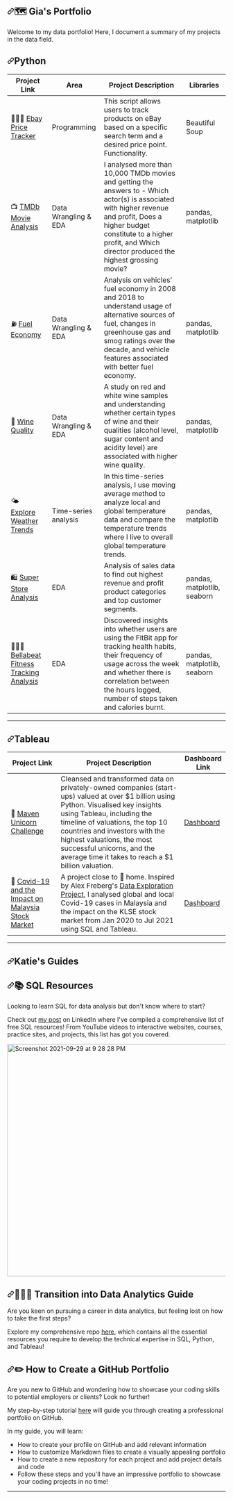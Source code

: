 <article class="markdown-body entry-content container-lg" itemprop="text"><h1 tabindex="-1" dir="auto"><a id="user-content--katies-portfolio" class="anchor" aria-hidden="true" tabindex="-1" href="#-katies-portfolio"><svg class="octicon octicon-link" viewBox="0 0 16 16" version="1.1" width="16" height="16" aria-hidden="true"><path d="m7.775 3.275 1.25-1.25a3.5 3.5 0 1 1 4.95 4.95l-2.5 2.5a3.5 3.5 0 0 1-4.95 0 .751.751 0 0 1 .018-1.042.751.751 0 0 1 1.042-.018 1.998 1.998 0 0 0 2.83 0l2.5-2.5a2.002 2.002 0 0 0-2.83-2.83l-1.25 1.25a.751.751 0 0 1-1.042-.018.751.751 0 0 1-.018-1.042Zm-4.69 9.64a1.998 1.998 0 0 0 2.83 0l1.25-1.25a.751.751 0 0 1 1.042.018.751.751 0 0 1 .018 1.042l-1.25 1.25a3.5 3.5 0 1 1-4.95-4.95l2.5-2.5a3.5 3.5 0 0 1 4.95 0 .751.751 0 0 1-.018 1.042.751.751 0 0 1-1.042.018 1.998 1.998 0 0 0-2.83 0l-2.5 2.5a1.998 1.998 0 0 0 0 2.83Z"></path></svg></a>🗺 Gia's Portfolio</h1>
<p dir="auto">Welcome to my data portfolio! Here, I document a summary of my projects in the data field.</p>



<h1 tabindex="-1" dir="auto"><a id="user-content-python" class="anchor" aria-hidden="true" tabindex="-1" href="#Programs"><svg class="octicon octicon-link" viewBox="0 0 16 16" version="1.1" width="16" height="16" aria-hidden="true"><path d="m7.775 3.275 1.25-1.25a3.5 3.5 0 1 1 4.95 4.95l-2.5 2.5a3.5 3.5 0 0 1-4.95 0 .751.751 0 0 1 .018-1.042.751.751 0 0 1 1.042-.018 1.998 1.998 0 0 0 2.83 0l2.5-2.5a2.002 2.002 0 0 0-2.83-2.83l-1.25 1.25a.751.751 0 0 1-1.042-.018.751.751 0 0 1-.018-1.042Zm-4.69 9.64a1.998 1.998 0 0 0 2.83 0l1.25-1.25a.751.751 0 0 1 1.042.018.751.751 0 0 1 .018 1.042l-1.25 1.25a3.5 3.5 0 1 1-4.95-4.95l2.5-2.5a3.5 3.5 0 0 1 4.95 0 .751.751 0 0 1-.018 1.042.751.751 0 0 1-1.042.018 1.998 1.998 0 0 0-2.83 0l-2.5 2.5a1.998 1.998 0 0 0 0 2.83Z"></path></svg></a>Python</h1>
<table>
<thead>
<tr>
<th>Project Link</th>
<th>Area</th>
<th>Project Description</th>
<th>Libraries</th>
</tr>
</thead>
<tbody>
<tr>
<td>👩🏻‍💻 <a href="https://github.com/gianicoleb/Ebay_Price_Tracker">Ebay Price Tracker</a></td>
<td>Programming</td>
<td>This script allows users to track products on eBay based on a specific search term and a desired price point. Functionality.</td>
<td>Beautiful Soup</td>
</tr>
<tr>
<td>📺 <a href="https://github.com/katiehuangx/Udacity-Data-Analyst-Nanodegree/blob/main/Project%202%20-%20TMDB%20Movie%20Analysis.ipynb">TMDb Movie Analysis</a></td>
<td>Data Wrangling &amp; EDA</td>
<td>I analysed more than 10,000 TMDb movies and getting the answers to - Which actor(s) is associated with higher revenue and profit, Does a higher budget constitute to a higher profit, and Which director produced the highest grossing movie?</td>
<td>pandas, matplotlib</td>
</tr>
<tr>
<td>⛽️ <a href="https://github.com/katiehuangx/Udacity-Data-Analyst-Nanodegree/blob/main/Case%20Study%202%20-%20Fuel%20Economy.ipynb">Fuel Economy</a></td>
<td>Data Wrangling &amp; EDA</td>
<td>Analysis on vehicles’ fuel economy in 2008 and 2018 to understand usage of alternative sources of fuel, changes in greenhouse gas and smog ratings over the decade, and vehicle features associated with better fuel economy.</td>
<td>pandas, matplotlib</td>
</tr>
<tr>
<td>🍷 <a href="https://github.com/katiehuangx/Udacity-Data-Analyst-Nanodegree/blob/main/Case%20Study%201%20-%20Analysing%20Wine%20Quality.ipynb">Wine Quality</a></td>
<td>Data Wrangling &amp; EDA</td>
<td>A study on red and white wine samples and understanding whether certain types of wine and their qualities (alcohol level, sugar content and acidity level) are associated with higher wine quality.</td>
<td>pandas, matplotlib</td>
</tr>
<tr>
<td>🌤 <a href="https://github.com/katiehuangx/Udacity-Data-Analyst-Nanodegree/blob/main/Project%201%20-%20Explore%20Weather%20Trends.ipynb">Explore Weather Trends</a></td>
<td>Time-series analysis</td>
<td>In this time-series analysis, I use moving average method to analyze local and global temperature data and compare the temperature trends where I live to overall global temperature trends.</td>
<td>pandas, matplotlib</td>
</tr>
<tr>
<td>🛍 <a href="https://github.com/katiehuangx/Super-Store-Analysis/blob/main/Super_Store_Analysis.ipynb">Super Store Analysis</a></td>
<td>EDA</td>
<td>Analysis of sales data to find out highest revenue and profit product categories and top customer segments.</td>
<td>pandas, matplotlib, seaborn</td>
</tr>
<tr>
<td>🏃🏻‍♀️ <a href="https://github.com/katiehuangx/Google-Data-Analytics-Capstone/blob/main/bellabeat-data-analysis.ipynb">Bellabeat Fitness Tracking Analysis</a></td>
<td>EDA</td>
<td>Discovered insights into whether users are using the FitBit app for tracking health habits, their frequency of usage across the week and whether there is correlation between the hours logged, number of steps taken and calories burnt.</td>
<td>pandas, matplotlib, seaborn</td>
</tr>
</tbody>
</table>
<hr>
<h1 tabindex="-1" dir="auto"><a id="user-content-tableau" class="anchor" aria-hidden="true" tabindex="-1" href="#tableau"><svg class="octicon octicon-link" viewBox="0 0 16 16" version="1.1" width="16" height="16" aria-hidden="true"><path d="m7.775 3.275 1.25-1.25a3.5 3.5 0 1 1 4.95 4.95l-2.5 2.5a3.5 3.5 0 0 1-4.95 0 .751.751 0 0 1 .018-1.042.751.751 0 0 1 1.042-.018 1.998 1.998 0 0 0 2.83 0l2.5-2.5a2.002 2.002 0 0 0-2.83-2.83l-1.25 1.25a.751.751 0 0 1-1.042-.018.751.751 0 0 1-.018-1.042Zm-4.69 9.64a1.998 1.998 0 0 0 2.83 0l1.25-1.25a.751.751 0 0 1 1.042.018.751.751 0 0 1 .018 1.042l-1.25 1.25a3.5 3.5 0 1 1-4.95-4.95l2.5-2.5a3.5 3.5 0 0 1 4.95 0 .751.751 0 0 1-.018 1.042.751.751 0 0 1-1.042.018 1.998 1.998 0 0 0-2.83 0l-2.5 2.5a1.998 1.998 0 0 0 0 2.83Z"></path></svg></a>Tableau</h1>
<table>
<thead>
<tr>
<th>Project Link</th>
<th>Project Description</th>
<th>Dashboard Link</th>
</tr>
</thead>
<tbody>
<tr>
<td>🦄 <a href="https://github.com/katiehuangx/Maven-Unicorn-Challenge">Maven Unicorn Challenge</a></td>
<td>Cleansed and transformed data on privately-owned companies (start-ups) valued at over $1 billion using Python. Visualised key insights using Tableau, including the timeline of valuations, the top 10 countries and investors with the highest valuations, the most successful unicorns, and the average time it takes to reach a $1 billion valuation.</td>
<td><a href="https://public.tableau.com/app/profile/katie.huang/viz/UnicornCompanies_16502745371460/Unicorns?publish=yes" rel="nofollow">Dashboard</a></td>
</tr>
<tr>
<td>🦠 <a href="https://github.com/katiehuangx/Covid-19-and-Impact-on-Malaysia-stock-market">Covid-19 and the Impact on Malaysia Stock Market</a></td>
<td>A project close to 🏡 home. Inspired by Alex Freberg's <a href="https://www.youtube.com/watch?v=qfyynHBFOsM&amp;list=PLUaB-1hjhk8H48Pj32z4GZgGWyylqv85f&amp;index=1" rel="nofollow">Data Exploration Project</a>, I analysed global and local Covid-19 cases in Malaysia and the impact on the KLSE stock market from Jan 2020 to Jul 2021 using SQL and Tableau.</td>
<td><a href="https://public.tableau.com/app/profile/katie.huang/viz/Covid-19anditsimpactonKLSEIndexPriceinMalaysia/Dashboard1" rel="nofollow">Dashboard</a></td>
</tr>
</tbody>
</table>
<hr>
<h1 tabindex="-1" dir="auto"><a id="user-content-katies-guides" class="anchor" aria-hidden="true" tabindex="-1" href="#katies-guides"><svg class="octicon octicon-link" viewBox="0 0 16 16" version="1.1" width="16" height="16" aria-hidden="true"><path d="m7.775 3.275 1.25-1.25a3.5 3.5 0 1 1 4.95 4.95l-2.5 2.5a3.5 3.5 0 0 1-4.95 0 .751.751 0 0 1 .018-1.042.751.751 0 0 1 1.042-.018 1.998 1.998 0 0 0 2.83 0l2.5-2.5a2.002 2.002 0 0 0-2.83-2.83l-1.25 1.25a.751.751 0 0 1-1.042-.018.751.751 0 0 1-.018-1.042Zm-4.69 9.64a1.998 1.998 0 0 0 2.83 0l1.25-1.25a.751.751 0 0 1 1.042.018.751.751 0 0 1 .018 1.042l-1.25 1.25a3.5 3.5 0 1 1-4.95-4.95l2.5-2.5a3.5 3.5 0 0 1 4.95 0 .751.751 0 0 1-.018 1.042.751.751 0 0 1-1.042.018 1.998 1.998 0 0 0-2.83 0l-2.5 2.5a1.998 1.998 0 0 0 0 2.83Z"></path></svg></a>Katie's Guides</h1>
<h2 tabindex="-1" dir="auto"><a id="user-content--sql-resources" class="anchor" aria-hidden="true" tabindex="-1" href="#-sql-resources"><svg class="octicon octicon-link" viewBox="0 0 16 16" version="1.1" width="16" height="16" aria-hidden="true"><path d="m7.775 3.275 1.25-1.25a3.5 3.5 0 1 1 4.95 4.95l-2.5 2.5a3.5 3.5 0 0 1-4.95 0 .751.751 0 0 1 .018-1.042.751.751 0 0 1 1.042-.018 1.998 1.998 0 0 0 2.83 0l2.5-2.5a2.002 2.002 0 0 0-2.83-2.83l-1.25 1.25a.751.751 0 0 1-1.042-.018.751.751 0 0 1-.018-1.042Zm-4.69 9.64a1.998 1.998 0 0 0 2.83 0l1.25-1.25a.751.751 0 0 1 1.042.018.751.751 0 0 1 .018 1.042l-1.25 1.25a3.5 3.5 0 1 1-4.95-4.95l2.5-2.5a3.5 3.5 0 0 1 4.95 0 .751.751 0 0 1-.018 1.042.751.751 0 0 1-1.042.018 1.998 1.998 0 0 0-2.83 0l-2.5 2.5a1.998 1.998 0 0 0 0 2.83Z"></path></svg></a>📚 SQL Resources</h2>
<p dir="auto">Looking to learn SQL for data analysis but don't know where to start?</p>
<p dir="auto">Check out <a href="https://www.linkedin.com/posts/katiehuangx_sql-for-data-analysis-udacity-free-courses-activity-6838753919229931520-u44C" rel="nofollow">my post</a> on LinkedIn where I've compiled a comprehensive list of free SQL resources! From YouTube videos to interactive websites, courses, practice sites, and projects, this list has got you covered.</p>
<p dir="auto"><a target="_blank" rel="noopener noreferrer nofollow" href="https://user-images.githubusercontent.com/81607668/135277994-a45a6cf2-becc-464b-a0c3-5315bef99f33.png"><img width="535" alt="Screenshot 2021-09-29 at 9 28 28 PM" src="https://user-images.githubusercontent.com/81607668/135277994-a45a6cf2-becc-464b-a0c3-5315bef99f33.png" style="max-width: 100%;"></a></p>
<h2 tabindex="-1" dir="auto"><a id="user-content--transition-into-data-analytics-guide" class="anchor" aria-hidden="true" tabindex="-1" href="#-transition-into-data-analytics-guide"><svg class="octicon octicon-link" viewBox="0 0 16 16" version="1.1" width="16" height="16" aria-hidden="true"><path d="m7.775 3.275 1.25-1.25a3.5 3.5 0 1 1 4.95 4.95l-2.5 2.5a3.5 3.5 0 0 1-4.95 0 .751.751 0 0 1 .018-1.042.751.751 0 0 1 1.042-.018 1.998 1.998 0 0 0 2.83 0l2.5-2.5a2.002 2.002 0 0 0-2.83-2.83l-1.25 1.25a.751.751 0 0 1-1.042-.018.751.751 0 0 1-.018-1.042Zm-4.69 9.64a1.998 1.998 0 0 0 2.83 0l1.25-1.25a.751.751 0 0 1 1.042.018.751.751 0 0 1 .018 1.042l-1.25 1.25a3.5 3.5 0 1 1-4.95-4.95l2.5-2.5a3.5 3.5 0 0 1 4.95 0 .751.751 0 0 1-.018 1.042.751.751 0 0 1-1.042.018 1.998 1.998 0 0 0-2.83 0l-2.5 2.5a1.998 1.998 0 0 0 0 2.83Z"></path></svg></a>👩🏻‍💻 Transition into Data Analytics Guide</h2>
<p dir="auto">Are you keen on pursuing a career in data analytics, but feeling lost on how to take the first steps?</p>
<p dir="auto">Explore my comprehensive repo <a href="https://github.com/katiehuangx/Transition-into-Data-Analytics">here</a>, which contains all the essential resources you require to develop the technical expertise in SQL, Python, and Tableau!</p>
<h2 tabindex="-1" dir="auto"><a id="user-content-️-how-to-create-a-github-portfolio" class="anchor" aria-hidden="true" tabindex="-1" href="#️-how-to-create-a-github-portfolio"><svg class="octicon octicon-link" viewBox="0 0 16 16" version="1.1" width="16" height="16" aria-hidden="true"><path d="m7.775 3.275 1.25-1.25a3.5 3.5 0 1 1 4.95 4.95l-2.5 2.5a3.5 3.5 0 0 1-4.95 0 .751.751 0 0 1 .018-1.042.751.751 0 0 1 1.042-.018 1.998 1.998 0 0 0 2.83 0l2.5-2.5a2.002 2.002 0 0 0-2.83-2.83l-1.25 1.25a.751.751 0 0 1-1.042-.018.751.751 0 0 1-.018-1.042Zm-4.69 9.64a1.998 1.998 0 0 0 2.83 0l1.25-1.25a.751.751 0 0 1 1.042.018.751.751 0 0 1 .018 1.042l-1.25 1.25a3.5 3.5 0 1 1-4.95-4.95l2.5-2.5a3.5 3.5 0 0 1 4.95 0 .751.751 0 0 1-.018 1.042.751.751 0 0 1-1.042.018 1.998 1.998 0 0 0-2.83 0l-2.5 2.5a1.998 1.998 0 0 0 0 2.83Z"></path></svg></a>✏️ How to Create a GitHub Portfolio</h2>
<p dir="auto">Are you new to GitHub and wondering how to showcase your coding skills to potential employers or clients? Look no further!</p>
<p dir="auto">My step-by-step tutorial <a href="https://github.com/katiehuangx/How-to-Create-a-GitHub-Portfolio/blob/main/README.md">here</a> will guide you through creating a professional portfolio on GitHub.</p>
<p dir="auto">In my guide, you will learn:</p>
<ul dir="auto">
<li>How to create your profile on GitHub and add relevant information</li>
<li>How to customize Markdown files to create a visually appealing portfolio</li>
<li>How to create a new repository for each project and add project details and code</li>
<li>Follow these steps and you'll have an impressive portfolio to showcase your coding projects in no time!</li>
</ul>
<hr>
</article>
